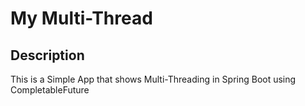 # My Multi-Thread

## Description
This is a Simple App that shows Multi-Threading in Spring Boot using CompletableFuture